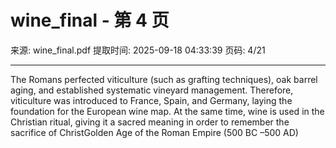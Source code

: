 # wine_final - 第 4 页

来源: wine_final.pdf
提取时间: 2025-09-18 04:33:39
页码: 4/21

---

The Romans perfected viticulture (such as grafting techniques), oak barrel aging, and 
established systematic vineyard management. Therefore, viticulture was introduced to 
France, Spain, and Germany, laying the foundation for the European wine map.
At the same time, wine is used in the Christian ritual, giving it a sacred meaning in 
order to remember the sacrifice of ChristGolden Age of the 
Roman Empire 
(500 BC –500 AD)